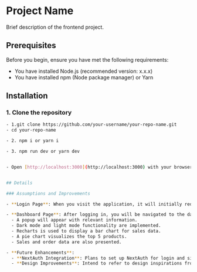 

# Project Name

Brief description of the frontend project.

## Prerequisites

Before you begin, ensure you have met the following requirements:

- You have installed Node.js (recommended version: x.x.x)
- You have installed npm (Node package manager) or Yarn

## Installation

### 1. Clone the repository

```bash
- 1.git clone https://github.com/your-username/your-repo-name.git
- cd your-repo-name

- 2. npm i or yarn i

- 3. npm run dev or yarn dev


- Open [http://localhost:3000](http://localhost:3000) with your browser to see the result.


## Details

### Assumptions and Improvements

- **Login Page**: When you visit the application, it will initially redirect you to the login page. The page includes fields for email and password with Zod validation. React Hook Form is utilized for managing the form state. Upon successful authentication, an API key is retrieved from the backend and stored in `localStorage`.

- **Dashboard Page**: After logging in, you will be navigated to the dashboard page where:
  - A popup will appear with relevant information.
  - Dark mode and light mode functionality are implemented.
  - Recharts is used to display a bar chart for sales data.
  - A pie chart visualizes the top 5 products.
  - Sales and order data are also presented.

- **Future Enhancements**:
  - **NextAuth Integration**: Plans to set up NextAuth for login and signup functionalities.
  - **Design Improvements**: Intend to refer to design inspirations from Dribbble for visual enhancements and implementation.



